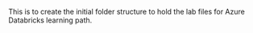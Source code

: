 This is to create the initial folder structure to hold the lab files for Azure Databricks learning path.
